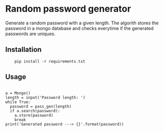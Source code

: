 # Random password generator

Generate a random password with a given length. The algorith stores the password in a mongo
database and checks everytime if the generated passwords are uniques.

## Installation

```
	pip install -r requirements.txt
```

## Usage

```

a = Mongo()
length = input('Password length: ')
while True:
  password = pass_gen(length)
  if a.search(password):
    a.store(password)
    break
print('Generated password ---> {}'.format(password))

```

